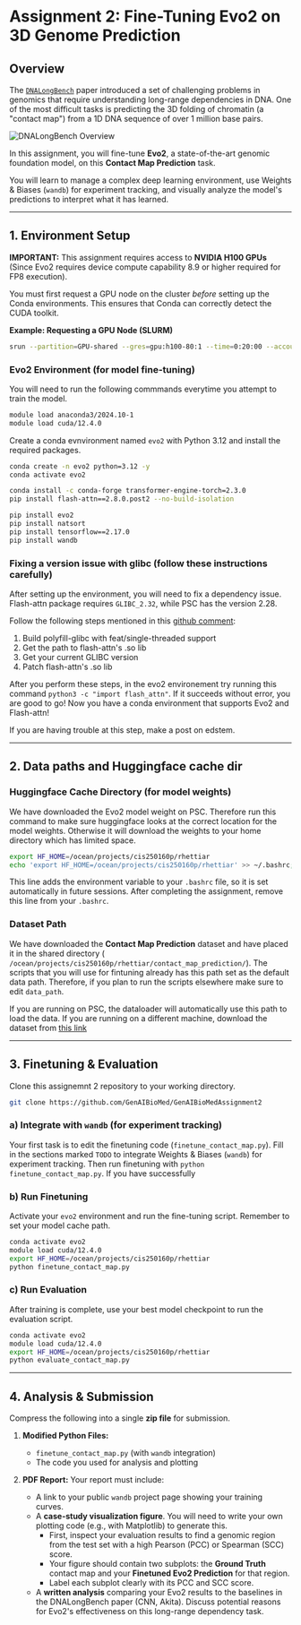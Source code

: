 # Assignment 2: Fine-Tuning Evo2 on 3D Genome Prediction

## Overview

The [`DNALongBench`](https://github.com/ma-compbio/DNALONGBENCH) paper introduced a set of challenging problems in genomics that require understanding long-range dependencies in DNA. One of the most difficult tasks is predicting the 3D folding of chromatin (a "contact map") from a 1D DNA sequence of over 1 million base pairs.

![DNALongBench Overview](https://github.com/ma-compbio/DNALONGBENCH/raw/main/Figure1.v3.png)

In this assignment, you will fine-tune **Evo2**, a state-of-the-art genomic foundation model, on this **Contact Map Prediction** task.

You will learn to manage a complex deep learning environment, use Weights & Biases (`wandb`) for experiment tracking, and visually analyze the model's predictions to interpret what it has learned.

---

## 1. Environment Setup

**IMPORTANT:** This assignment requires access to **NVIDIA H100 GPUs** (Since Evo2 requires device compute capability 8.9 or higher required for FP8 execution). 

You must first request a GPU node on the cluster *before* setting up the Conda environments. This ensures that Conda can correctly detect the CUDA toolkit.

**Example: Requesting a GPU Node (SLURM)**
```bash
srun --partition=GPU-shared --gres=gpu:h100-80:1 --time=0:20:00 --account=cis250160p --pty bash
```

### **Evo2 Environment (for model fine-tuning)**


You will need to run the following commmands everytime you attempt to train the model.
```bash
module load anaconda3/2024.10-1
module load cuda/12.4.0
```

Create a conda evnvironment named `evo2` with Python 3.12 and install the required packages.

```bash
conda create -n evo2 python=3.12 -y
conda activate evo2

conda install -c conda-forge transformer-engine-torch=2.3.0
pip install flash-attn==2.8.0.post2 --no-build-isolation

pip install evo2
pip install natsort
pip install tensorflow==2.17.0
pip install wandb
```

### **Fixing a version issue with glibc (follow these instructions carefully)**

After setting up the environment, you will need to fix a dependency issue.
Flash-attn package requires `GLIBC_2.32`, while PSC has the version 2.28.

Follow the following steps mentioned in this [github comment](https://github.com/Dao-AILab/flash-attention/issues/1708#issuecomment-3283420504): 

1. Build polyfill-glibc with feat/single-threaded support
2. Get the path to flash-attn's .so lib
3. Get your current GLIBC version
4. Patch flash-attn's .so lib

After you perform these steps, in the evo2 environement try running this command `python3 -c "import flash_attn"`. If it succeeds without error, you are good to go! Now you have a conda environment that supports Evo2 and Flash-attn! 

If you are having trouble at this step, make a post on edstem.

-----

## 2\. Data paths and Huggingface cache dir

### Huggingface Cache Directory (for model weights)

We have downloaded the Evo2 model weight on PSC. Therefore run this command to make sure huggingface looks at the correct location for the model weights. Otherwise it will download the weights to your home directory which has limited space.

```bash
export HF_HOME=/ocean/projects/cis250160p/rhettiar
echo 'export HF_HOME=/ocean/projects/cis250160p/rhettiar' >> ~/.bashrc;
```

This line adds the environment variable to your `.bashrc` file, so it is set automatically in future sessions. After completing the assignment, remove this line from your `.bashrc`.

### Dataset Path

We have downloaded the **Contact Map Prediction** dataset and have placed it in the shared directory (`
/ocean/projects/cis250160p/rhettiar/contact_map_prediction/`). The scripts that you will use for fintuning already has this path set as the default data path. Therefore, if you plan to run the scripts elsewhere make sure to edit `data_path`.

If you are running on PSC, the dataloader will automatically use this path to load the data. If you are running on a different machine, download the dataset from [this link](https://dataverse.harvard.edu/citation?persistentId=doi:10.7910/DVN/AZM25S)



-----

## 3\. Finetuning & Evaluation


Clone this assignemnt 2 repository to your working directory.

```bash
git clone https://github.com/GenAIBioMed/GenAIBioMedAssignment2
```

### a) Integrate with `wandb` (for experiment tracking)
Your first task is to edit the finetuning code (`finetune_contact_map.py`). Fill in the sections marked `TODO` to integrate Weights & Biases (`wandb`) for experiment tracking. Then run finetuning with `python finetune_contact_map.py`. If you have successfully 

### b) Run Finetuning

Activate your `evo2` environment and run the fine-tuning script. Remember to set your model cache path.

```bash
conda activate evo2
module load cuda/12.4.0
export HF_HOME=/ocean/projects/cis250160p/rhettiar
python finetune_contact_map.py
```

### c) Run Evaluation

After training is complete, use your best model checkpoint to run the evaluation script.

```bash
conda activate evo2
module load cuda/12.4.0
export HF_HOME=/ocean/projects/cis250160p/rhettiar
python evaluate_contact_map.py
```

-----

## 4\. Analysis & Submission

Compress the following into a single **zip file** for submission.

1.  **Modified Python Files:**

      * `finetune_contact_map.py` (with `wandb` integration)
      * The code you used for analysis and plotting

2.  **PDF Report:** Your report must include:

      * A link to your public `wandb` project page showing your training curves.
      * A **case-study visualization figure**. You will need to write your own plotting code (e.g., with Matplotlib) to generate this.
          * First, inspect your evaluation results to find a genomic region from the test set with a high Pearson (PCC) or Spearman (SCC) score.
          * Your figure should contain two subplots: the **Ground Truth** contact map and your **Finetuned Evo2 Prediction** for that region.
          * Label each subplot clearly with its PCC and SCC score.
      * A **written analysis** comparing your Evo2 results to the baselines in the DNALongBench paper (CNN, Akita). Discuss potential reasons for Evo2's effectiveness on this long-range dependency task.